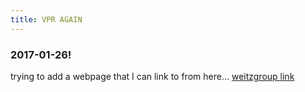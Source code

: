 ```yaml
---
title: VPR AGAIN
---
```


### 2017-01-26!


trying to add a webpage that I can link to from here... [weitzgroup link](http://weitzgroup.github.io)



